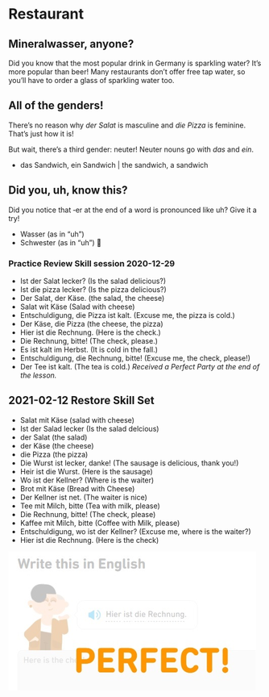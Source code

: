 # Restaurant

## Mineralwasser, anyone?
Did you know that the most popular drink in Germany is sparkling water? It’s more popular than beer! Many restaurants don’t offer free tap water, so you’ll have to order a glass of sparkling water too.

## All of the genders!
There’s no reason why _der Salat_ is masculine and _die Pizza_ is feminine. That’s just how it is!

But wait, there’s a third gender: neuter! Neuter nouns go with _das_ and _ein_.
* das Sandwich, ein Sandwich | the sandwich, a sandwich

## Did you, uh, know this?
Did you notice that ‑er at the end of a word is pronounced like uh? Give it a try!

* Wasser (as in “uh”)
* Schwester (as in “uh”)
:beers:

### Practice Review Skill session 2020-12-29
* Ist der Salat lecker? (Is the salad delicious?) 
* Ist die pizza lecker? (Is the pizza delicious?) 
* Der Salat, der Käse. (the salad, the cheese)
* Salat wit Käse (Salad with cheese)
* Entschuldigung, die Pizza ist kalt. (Excuse me, the pizza is cold.)
* Der Käse, die Pizza (the cheese, the pizza)
* Hier ist die Rechnung. (Here is the check.) 
* Die Rechnung, bitte! (The check, please.)
* Es ist kalt im Herbst. (It is cold in the fall.)
* Entschuldigung, die Rechnung, bitte! (Excuse me, the check, please!)
* Der Tee ist kalt. (The tea is cold.) 
*Received a Perfect Party at the end of the lesson.*

## 2021-02-12 Restore Skill Set
* Salat mit Käse (salad with cheese)
* Ist der Salad lecker (Is the salad delcious)
* der Salat (the salad)
* der Käse (the cheese)
* die Pizza (the pizza)
* Die Wurst ist lecker, danke! (The sausage is delicious, thank you!)
* Heir ist die Wurst. (Here is the sausage)
* Wo ist der Kellner? (Where is the waiter)
* Brot mit Käse (Bread with Cheese)
* Der Kellner ist net. (The waiter is nice)
* Tee mit Milch, bitte (Tea with milk, please)
* Die Rechnung, bitte!  (The check, please)
* Kaffee mit Milch, bitte (Coffee with Milk, please)
* Entschuldigung, wo ist der Kellner? (Excuse me, where is the waiter?)
* Hier ist die Rechnung. (Here is the check)

![Perfect-Score](https://github.com/EO4wellness/T-I-L/blob/main/polyglot/aleman/Castle-1/2021-02-12-restaurant.jpg)
